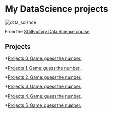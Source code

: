 

# My DataScience projects

![data_science](https://user-images.githubusercontent.com/70801558/154906602-2e7ef38e-63b5-46eb-a9f5-0406f6407359.png)


From the [SkiilFactory Data Science course](https://skillfactory.ru/data-science).


## Projects

*[Projects 0. Game: guess the number.](https://github.com/Denis-python/VS_code/tree/main/Project_0).

*[Projects 1. Game: guess the number.]().

*[Projects 2. Game: guess the number.]().

*[Projects 3. Game: guess the number.]().

*[Projects 4. Game: guess the number.]().

*[Projects 5. Game: guess the number.]().

